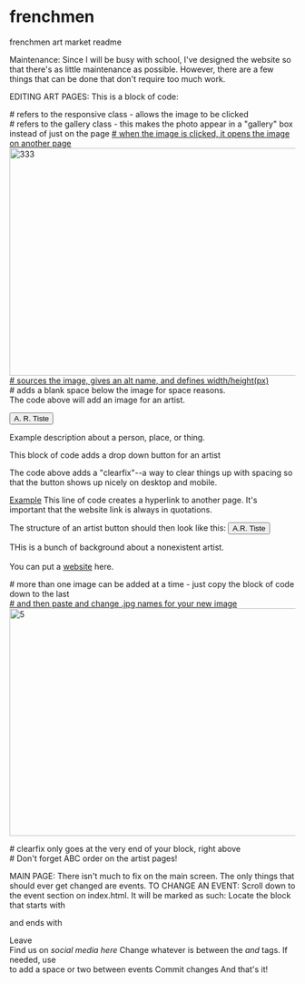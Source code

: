 # frenchmen
frenchmen art market readme

Maintenance:
  Since I will be busy with school, I've designed the website so that there's as little maintenance as possible.
  However, there are a few things that can be done that don't require too much work.
    
  EDITING ART PAGES:
  This is a block of code:
    <div class="responsive"> # refers to the responsive class - allows the image to be clicked
       <div class="gallery"> # refers to the gallery class - this makes the photo appear in a "gallery" box instead of just on the page 
          <a target="_blank" href="example.jpg"> # when the image is clicked, it opens the image on another page
            <img src="example.jpg" alt="333" width="600" height="400"> # sources the image, gives an alt name, and defines width/height(px)
          </a>
      <div class="desc"></div> # adds a blank space below the image for space reasons.
    </div>
  The code above will add an image for an artist. 
    
  <button class="accordion">A. R. Tiste</button>
     <div class="panel">
        <p>Example description about a person, place, or thing.</p>
     </div>
  This block of code adds a drop down button for an artist   
    
<div class="clearfix"></div>
The code above adds a "clearfix"--a way to clear things up with spacing so that the button shows up nicely on desktop and mobile.

<a href="example.com">Example</a>
This line of code creates a hyperlink to another page. It's important that the website link is always in quotations.

The structure of an artist button should then look like this:
  <button class="accordion">A.R. Tiste</button>
     <div class="panel">
        <p>THis is a bunch of background about a nonexistent artist.<br><br>You can put a <a href="example.com">website</a> here.</p>
           <div class="responsive">
              <div class="gallery"> # more than one image can be added at a time - just copy the block of code down to the last </div>
                  <a target="_blank" href="old3.jpg">                        # and then paste and change .jpg names for your new image
                     <img src="old3.jpg" alt="5" width="600" height="400">
                  </a>
              <div class="desc"></div>
             </div>
           </div>
            
<div class="clearfix"></div> # clearfix only goes at the very end of your block, right above </div>
</div>
# Don't forget ABC order on the artist pages!

  MAIN PAGE:
    There isn't much to fix on the main screen. The only things that should ever get changed are events.
    TO CHANGE AN EVENT:
      Scroll down to the event section on index.html. It will be marked as such: <!-- Coming Up -->
      Locate the block that starts with <p class="w3-opacity w3-center"> and ends with </p>
      Leave <br>Find us on *social media here*
      Change whatever is between the <i> and </i> tags. If needed, use <br> to add a space or two between events
      Commit changes
  And that's it!
      
